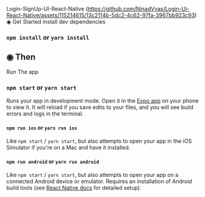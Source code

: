 Login-SignUp-UI-React-Native
(https://github.com/NinadVyas/Login-Ui-React-Native/assets/115214615/13c2114b-5dc2-4c62-97fa-3967bb923c93)
◉ Get Started
install dev dependencies
### `npm install` or `yarn install` 
## ◉ Then 
Run The app 
### `npm start` or `yarn start` 
Runs your app in development mode. 
Open it in the [Expo app](https://expo.io) on your phone to view it. It will reload if you save edits to your files, and you will see build errors and logs in the terminal. 
#### `npm run ios` or `yarn run ios` 
Like `npm start` / `yarn start`, but also attempts to open your app in the iOS Simulator if you're on a Mac and have it installed. 
#### `npm run android` or `yarn run android` 
Like `npm start` / `yarn start`, but also attempts to open your app on a connected Android device or emulator.
Requires an installation of Android build tools (see [React Native docs](https://facebook.github.io/react-native/docs/getting-started.html) for detailed setup). 
